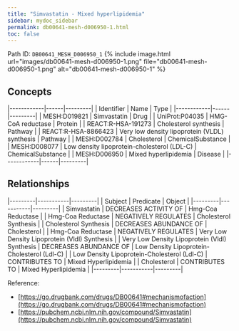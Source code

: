 ```yaml
---
title: "Simvastatin - Mixed hyperlipidemia"
sidebar: mydoc_sidebar
permalink: db00641-mesh-d006950-1.html
toc: false 
---
```



Path ID: `DB00641_MESH_D006950_1`
{% include image.html url="images/db00641-mesh-d006950-1.png" file="db00641-mesh-d006950-1.png" alt="db00641-mesh-d006950-1" %}

## Concepts

|------------|------|---------|
| Identifier | Name | Type    |
|------------|------|---------|
| MESH:D019821 | Simvastatin | Drug |
| UniProt:P04035 | HMG-CoA reductase | Protein |
| REACT:R-HSA-191273 | Cholesterol synthesis | Pathway |
| REACT:R-HSA-8866423 | Very low density lipoprotein (VLDL) synthesis | Pathway |
| MESH:D002784 | Cholesterol | ChemicalSubstance |
| MESH:D008077 | Low density lipoprotein-cholesterol (LDL-C) | ChemicalSubstance |
| MESH:D006950 | Mixed hyperlipidemia | Disease |
|------------|------|---------|

## Relationships

|---------|-----------|---------|
| Subject | Predicate | Object  |
|---------|-----------|---------|
| Simvastatin | DECREASES ACTIVITY OF | Hmg-Coa Reductase |
| Hmg-Coa Reductase | NEGATIVELY REGULATES | Cholesterol Synthesis |
| Cholesterol Synthesis | DECREASES ABUNDANCE OF | Cholesterol |
| Hmg-Coa Reductase | NEGATIVELY REGULATES | Very Low Density Lipoprotein (Vldl) Synthesis |
| Very Low Density Lipoprotein (Vldl) Synthesis | DECREASES ABUNDANCE OF | Low Density Lipoprotein-Cholesterol (Ldl-C) |
| Low Density Lipoprotein-Cholesterol (Ldl-C) | CONTRIBUTES TO | Mixed Hyperlipidemia |
| Cholesterol | CONTRIBUTES TO | Mixed Hyperlipidemia |
|---------|-----------|---------|

Reference: 
  - [https://go.drugbank.com/drugs/DB00641#mechanismofaction](https://go.drugbank.com/drugs/DB00641#mechanismofaction)
  - [https://pubchem.ncbi.nlm.nih.gov/compound/Simvastatin](https://pubchem.ncbi.nlm.nih.gov/compound/Simvastatin)
